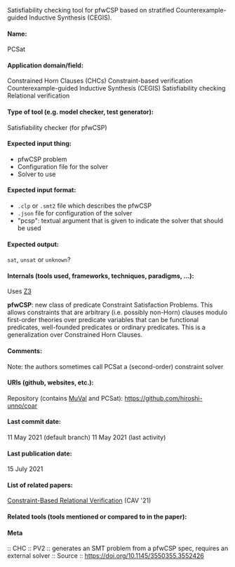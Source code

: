 Satisfiability checking tool for pfwCSP based on stratified Counterexample-guided Inductive Synthesis (CEGIS).

#### Name:
PCSat

#### Application domain/field:
Constrained Horn Clauses (CHCs)
Constraint-based verification
Counterexample-guided Inductive Synthesis (CEGIS)
Satisfiability checking
Relational verification

#### Type of tool (e.g. model checker, test generator):
Satisfiability checker (for pfwCSP)

#### Expected input thing:
- pfwCSP problem
- Configuration file for the solver
- Solver to use

#### Expected input format:
- `.clp` or `.smt2` file which describes the pfwCSP
- `.json` file for configuration of the solver
- "pcsp": textual argument that is given to indicate the solver that should be used

#### Expected output:
`sat`, `unsat` or `unknown`?

#### Internals (tools used, frameworks, techniques, paradigms, ...):
Uses [Z3](Z3.md)

**pfwCSP**: new class of predicate Constraint Satisfaction Problems. This allows constraints that are arbitrary (i.e. possibly non-Horn) clauses modulo first-order theories over predicate variables that can be functional predicates, well-founded predicates or ordinary predicates. This is a generalization over Constrained Horn Clauses.

#### Comments:
Note: the authors sometimes call PCSat a (second-order) constraint solver

#### URIs (github, websites, etc.):
Repository (contains [MuVal](../MuVal.md) and PCSat): https://github.com/hiroshi-unno/coar

#### Last commit date:
11 May 2021 (default branch)
11 May 2021 (last activity)

#### Last publication date:
15 July 2021

#### List of related papers:
[Constraint-Based Relational Verification](https://doi.org/10.1007/978-3-030-81685-8_35) (CAV '21)

#### Related tools (tools mentioned or compared to in the paper):

#### Meta
:: CHC
:: PV2 :: generates an SMT problem from a pfwCSP spec, requires an external solver
:: Source :: https://doi.org/10.1145/3550355.3552426
